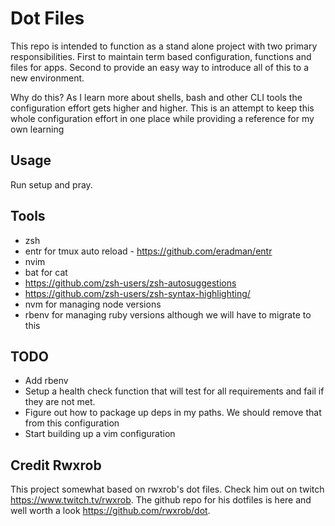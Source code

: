 # Dot Files

This repo is intended to function as a stand alone project with two primary
responsibilities. First to maintain term based configuration, functions and
files for apps. Second to provide an easy way to introduce all of this
to a new environment.

Why do this? As I learn more about shells, bash and other CLI tools the 
configuration effort gets higher and higher. This is an attempt to keep this 
whole configuration effort in one place while providing a reference for my own
learning

## Usage 
Run setup and pray.

## Tools 
 * zsh
 * entr for tmux auto reload - https://github.com/eradman/entr
 * nvim 
 * bat for cat
 * https://github.com/zsh-users/zsh-autosuggestions
 * https://github.com/zsh-users/zsh-syntax-highlighting/
 * nvm for managing node versions
 * rbenv for managing ruby versions although we will have to migrate to this

## TODO 
 * Add rbenv
 * Setup a health check function that will test for all requirements and fail
   if they are not met.
 * Figure out how to package up deps in my paths. We should remove that from
   this configuration
 * Start building up a vim configuration
  
## Credit Rwxrob
This project somewhat based on rwxrob's dot files.  Check him 
out on twitch https://www.twitch.tv/rwxrob. The github repo for his dotfiles 
is here and well worth a look https://github.com/rwxrob/dot. 



